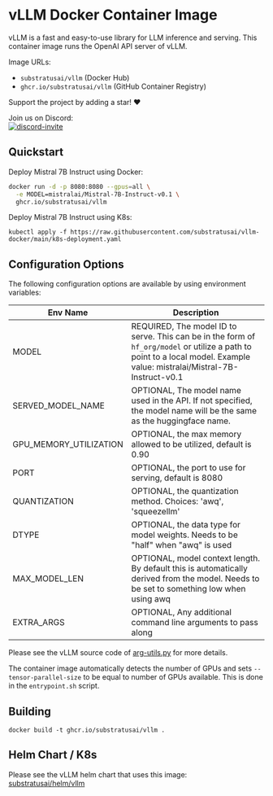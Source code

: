 # vLLM Docker Container Image
vLLM is a fast and easy-to-use library for LLM inference and serving.
This container image runs the OpenAI API server of vLLM.

Image URLs:

- `substratusai/vllm` (Docker Hub)
- `ghcr.io/substratusai/vllm` (GitHub Container Registry)


Support the project by adding a star! ❤️

Join us on Discord:  
<a href="https://discord.gg/JeXhcmjZVm">
<img alt="discord-invite" src="https://dcbadge.vercel.app/api/server/JeXhcmjZVm?style=flat">
</a>

## Quickstart
Deploy Mistral 7B Instruct using Docker:
```bash
docker run -d -p 8080:8080 --gpus=all \
  -e MODEL=mistralai/Mistral-7B-Instruct-v0.1 \
  ghcr.io/substratusai/vllm
```

Deploy Mistral 7B Instruct using K8s:
```
kubectl apply -f https://raw.githubusercontent.com/substratusai/vllm-docker/main/k8s-deployment.yaml
```

## Configuration Options

The following configuration options are available by using environment
variables:

| Env Name    | Description |
| -------- | ------- |
| MODEL  | REQUIRED, The model ID to serve. This can be in the form of `hf_org/model` or utilize a path to point to a local model. Example value: mistralai/Mistral-7B-Instruct-v0.1    |
| SERVED_MODEL_NAME  | OPTIONAL, The model name used in the API. If not specified, the model name will be the same as the huggingface name. |
| GPU_MEMORY_UTILIZATION | OPTIONAL, the max memory allowed to be utilized, default is 0.90     |
| PORT | OPTIONAL, the port to use for serving, default is 8080     |
| QUANTIZATION | OPTIONAL, the quantization method. Choices: 'awq', 'squeezellm' |
| DTYPE | OPTIONAL, the data type for model weights. Needs to be "half" when "awq" is used |
| MAX_MODEL_LEN | OPTIONAL, model context length. By default this is automatically derived from the model. Needs to be set to something low when using awq |
| EXTRA_ARGS | OPTIONAL, Any additional command line arguments to pass along |

Please see the vLLM source code of [arg-utils.py](https://github.com/vllm-project/vllm/blob/main/vllm/engine/arg_utils.py) for more details.


The container image automatically detects the number of GPUs and sets
`--tensor-parallel-size` to be equal to number of GPUs available. This
is done in the `entrypoint.sh` script.

## Building
```
docker build -t ghcr.io/substratusai/vllm .
```

## Helm Chart / K8s
Please see the vLLM helm chart that uses this image: [substratusai/helm/vllm](https://github.com/substratusai/helm/tree/main/charts/vllm)
